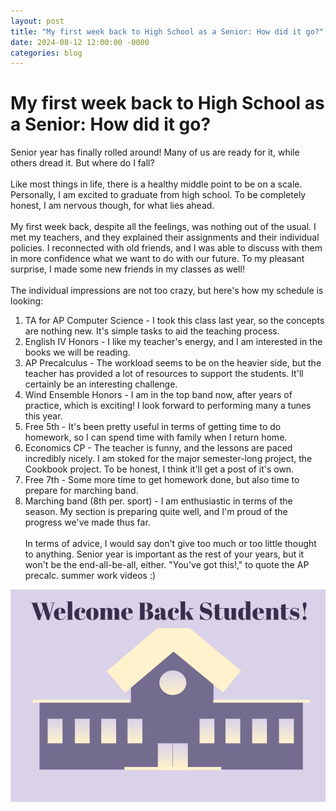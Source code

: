 ```yaml
---
layout: post
title: "My first week back to High School as a Senior: How did it go?"
date: 2024-08-12 12:00:00 -0000
categories: blog
---
```

# My first week back to High School as a Senior: How did it go?

Senior year has finally rolled around! Many of us are ready for it, while others dread it. But where do I fall? <br><br>
Like most things in life, there is a healthy middle point to be on a scale. Personally, I am excited to graduate from high school. To be completely honest, I am nervous though, for what lies ahead.  <br><br>
My first week back, despite all the feelings, was nothing out of the usual. I met my teachers, and they explained their assignments and their individual policies. I reconnected with old friends, and I was able to discuss with them in more confidence what we want to do with our future. To my pleasant surprise, I made some new friends in my classes as well! <br><br>
The individual impressions are not too crazy, but here's how my schedule is looking: 
1. TA for AP Computer Science - I took this class last year, so the concepts are nothing new. It's  simple tasks to aid the teaching process.
2. English IV Honors - I like my teacher's energy, and I am interested in the books we will be reading.
3. AP Precalculus - The workload seems to be on the heavier side, but the teacher has provided a lot of resources to support the students. It'll certainly be an interesting challenge. 
4. Wind Ensemble Honors - I am in the top band now, after years of practice, which is exciting! I look forward to performing many a tunes this year.
5. Free 5th - It's been pretty useful in terms of getting time to do homework, so I can spend time with family when I return home.
6. Economics CP - The teacher is funny, and the lessons are paced incredibly nicely. I am stoked for the major semester-long project, the Cookbook project. To be honest, I think it'll get a post of it's own.
7. Free 7th - Some more time to get homework done, but also time to prepare for marching band.
8. Marching band (8th per. sport) - I am enthusiastic in terms of the season. My section is preparing quite well, and I'm proud of the progress we've made thus far.
<br><br>
In terms of advice, I would say don't give too much or too little thought to anything. Senior year is important as the rest of your years, but it won't be the end-all-be-all, either. "You've got this!," to quote the AP precalc. summer work videos :)

!["School Graphic"](https://github.com/CaptainSapphire/PH-s-Blog/blob/main/assets/blogimageschool.png?raw=true)
